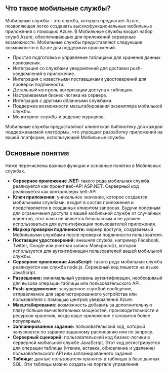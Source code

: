 ﻿## <a name="what-is"></a>Что такое мобильные службы?

Мобильные службы - это служба, которую предлагает Azure, позволяющая легко создавать высокофункциональные мобильные приложения с помощью Azure. В Мобильные службы входит набор служб Azure, обеспечивающих для приложений серверные возможности. Мобильные службы предоставляют следующие возможности в Azure для поддержки приложений. 

+ Простая подготовка и управление таблицами для хранения данных приложения. 
+ Интеграция со службами уведомлений для доставки push-уведомлений в приложение.
+ Интеграция с известными поставщиками удостоверений для проверки подлинности.
+ Детальный контроль авторизации доступа к таблицам.
+ Настраиваемая бизнес-логика на сервере.
+ Интеграция с другими облачными службами.
+ Поддержка возможности масштабирования экземпляра мобильной службы.
+ Мониторинг службы и ведение журналов.

Мобильные службы предоставляют клиентская библиотеку для каждой поддерживаемой платформы, что упрощает разработку приложений на вашей платформе, использующей Мобильные службы.

## <a name="concepts"> </a>Основные понятия

Ниже перечислены важные функции и основные понятия в Мобильных службах.

<!--![1][1]-->

+ **Серверное приложение .NET:** такого рода мобильная служба реализуется как проект веб-API ASP.NET. Серверный код реализуется как контроллеры веб-API.
+ **Ключ приложения:** уникальное значение, которое создается мобильными службами, входит в состав приложения и представляется в созданных клиентом запросах. Будучи полезным для ограничения доступа к вашей мобильной службе от случайных клиентов, этот ключ не является безопасным и не должен использоваться для аутентификации пользователей приложения.   
+ **Маркер проверки подлинности:** маркер доступа, создаваемый Мобильными службами после проверки подлинности пользователя.
+ **Поставщик удостоверений:** внешняя служба, например Facebook, Twitter, Google или учетная запись Майкрософт, которая используется для аутентификации пользователей вашей мобильной службы.
+ **Серверное приложение JavaScript:** такого рода мобильная служба реализуется как служба node.js. Серверный код пишется на языке JavaScript.
+ **Разрешение:** минимальный уровень аутентификации, необходимый для вызова операции таблицы или пользовательского API.
+ **Push-уведомление:** запущенное службой сообщение, отправляемое для зарегистрированного устройства или пользователя с помощью центров уведомлений Azure.
+ **Масштабирование:** возможность добавить за дополнительную плату больше вычислительных мощностей, производительности и ресурсов хранения, когда ваше приложение становится более популярным.
+ **Запланированное задание:** пользовательский код, который запускается по заранее заданному расписанию или по запросу.
+ **Серверный сценарий:** пользовательский код бизнес-логики в серверной мобильной службе JavaScript. Этот код регистрируется для операции таблицы (чтение, вставка, обновление и удаление) пользовательского API или запланированного задания.
+ **Таблица:** данные пользователя хранятся в таблицах в базе данных SQL. Эти таблицы можно создать на портале управления.


<!-- Images. -->


  

<!--HONumber=47-->
